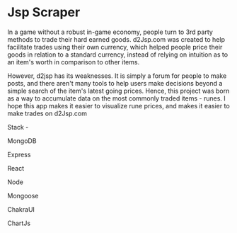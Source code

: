 # Jsp Scraper

In a game without a robust in-game economy, people turn to 3rd party methods to trade their hard earned goods. d2Jsp.com was created to help facilitate trades using their own currency, which helped people price their goods in relation to a standard currency, instead of relying on intuition as to an item's worth in comparison to other items.

However, d2jsp has its weaknesses. It is simply a forum for people to make posts, and there aren't many tools to help users make decisions beyond a simple search of the item's latest going prices. Hence, this project was born as a way to accumulate data on the most commonly traded items - runes. I hope this app makes it easier to visualize rune prices, and makes it easier to make trades on d2Jsp.com

Stack - 

MongoDB

Express

React

Node

Mongoose

ChakraUI

ChartJs
